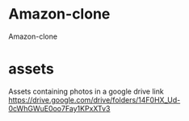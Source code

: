 # Amazon-clone
Amazon-clone

# assets
Assets containing photos in a google drive link
https://drive.google.com/drive/folders/14F0HX_Ud-0cWhGWuE0oo7Fay1KPxXTv3
